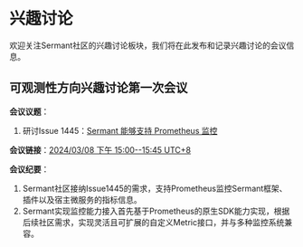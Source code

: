# 兴趣讨论
欢迎关注Sermant社区的兴趣讨论板块，我们将在此发布和记录兴趣讨论的会议信息。

## 可观测性方向兴趣讨论第一次会议
**会议议题**：
1. 研讨Issue 1445：[Sermant 能够支持 Prometheus 监控](https://github.com/sermant-io/Sermant/issues/1445)

**会议链接**：[2024/03/08 下午 15:00--15:45 UTC+8](https://meeting.tencent.com/dm/oRvUhbxwBpMx)

**会议纪要**：
1. Sermant社区接纳Issue1445的需求，支持Prometheus监控Sermant框架、插件以及宿主微服务的指标信息。
2. Sermant实现监控能力接入首先基于Prometheus的原生SDK能力实现，根据后续社区需求，实现灵活且可扩展的自定义Metric接口，并与多种监控系统兼容。


